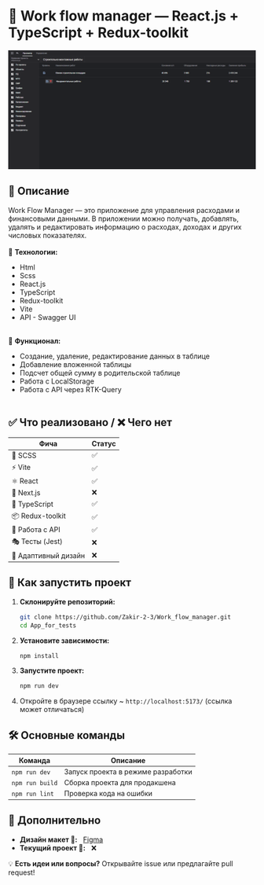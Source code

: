 # 📌 Work flow manager — React.js + TypeScript + Redux-toolkit

![app-screen-1](./public/app-screenshot-1.png)



## 📖 Описание
Work Flow Manager — это приложение для управления расходами и финансовыми данными. В приложении можно получать, добавлять, удалять и редактировать информацию о расходах, доходах и других числовых показателях.
<br></br>
🔹 **Технологии:** 
- Html
- Scss
- React.js
- TypeScript
- Redux-toolkit
- Vite
- API - Swagger UI
<br></br>

🔹 **Функционал:** 
- Создание, удаление, редактирование данных в таблице
- Добавление вложенной таблицы
- Подсчет общей сумму в родительской таблице
- Работа с LocalStorage
- Работа с API через RTK-Query
<br></br>
## ✅ Что реализовано / ❌ Чего нет

| Фича         | Статус |
|-------------|--------|
| 🧵 SCSS | ✅ |
| ⚡ Vite | ✅ |
| ⚛️ React | ✅ |
| 🚀 Next.js | ❌ |
| 🔷 TypeScript | ✅ |
| 📦 Redux-toolkit | ✅ |
| 🔄 Работа с API | ✅ |
| 🎭 Тесты (Jest) | ❌ |
| 🎨 Адаптивный дизайн | ❌ |

## 🚀 Как запустить проект

1. **Склонируйте репозиторий:**
   ```sh
   git clone https://github.com/Zakir-2-3/Work_flow_manager.git
   cd App_for_tests
   ```

2. **Установите зависимости:**
   ```sh
   npm install
   ```

3. **Запустите проект:**
   ```sh
   npm run dev
   ```

4. Откройте в браузере ссылку ~ `http://localhost:5173/` (ссылка может отличаться)

## 🛠️ Основные команды

| Команда | Описание |
|---------|----------|
| `npm run dev` | Запуск проекта в режиме разработки |
| `npm run build` | Сборка проекта для продакшена |
| `npm run lint` | Проверка кода на ошибки |

## 📌 Дополнительно
- **Дизайн макет 🎨:** &nbsp; [Figma](https://www.figma.com/file/00XiX4Vr1CAhGCkj8sWGGK?node-id=0:1&locale=en&type=design)
- **Текущий проект 👀:** &nbsp; ❌

💡 **Есть идеи или вопросы?** Открывайте issue или предлагайте pull request!
